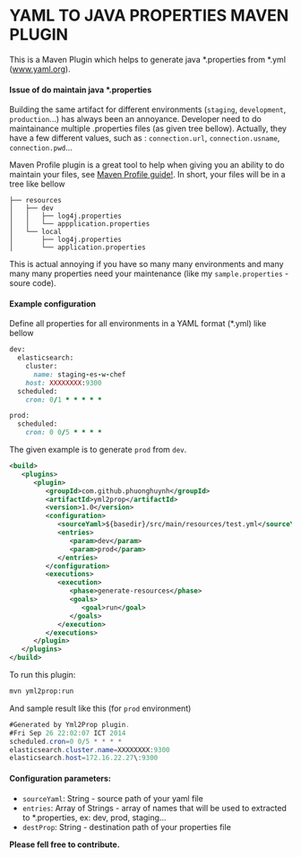 YAML TO JAVA PROPERTIES MAVEN PLUGIN
========

This is a Maven Plugin which helps to generate java *.properties from *.yml (www.yaml.org).

#### Issue of do maintain java *.properties
Building the same artifact for different environments (`staging`, `development`, `production`...) has always been an annoyance. Developer need to do maintainance multiple .properties files (as given tree bellow). Actually, they have a few different values, such as : `connection.url`, `connection.usname`, `connection.pwd`...

Maven Profile plugin is a great tool to help when giving you an ability to do maintain your files, see [Maven Profile guide!](http://maven.apache.org/guides/mini/guide-building-for-different-environments.html). In short, your files will be in a tree like bellow
```
├── resources
│   ├── dev
│   │   ├── log4j.properties
│   │   └── appplication.properties
│   └── local
│       ├── log4j.properties
│       └── application.properties
```

This is actual annoying if you have so many many environments and many many many properties need your maintenance (like my `sample.properties` - soure code).

#### Example configuration
Define all properties for all environments in a YAML format (*.yml) like bellow
```ruby
dev:
  elasticsearch:
    cluster:
      name: staging-es-w-chef
    host: XXXXXXXX:9300
  scheduled:
    cron: 0/1 * * * * *

prod:
  scheduled:
    cron: 0 0/5 * * * *
```

The given example is to generate `prod` from `dev`.
```xml
<build>
   <plugins>
      <plugin>
         <groupId>com.github.phuonghuynh</groupId>
         <artifactId>yml2prop</artifactId>
         <version>1.0</version>
         <configuration>
            <sourceYaml>${basedir}/src/main/resources/test.yml</sourceYaml>
            <entries>
               <param>dev</param>
               <param>prod</param>
            </entries>
         </configuration>
         <executions>
            <execution>
               <phase>generate-resources</phase>
               <goals>
                  <goal>run</goal>
               </goals>
            </execution>
         </executions>
      </plugin>
   </plugins>
</build>
```

To run this plugin: 
```bash
mvn yml2prop:run
```

And sample result like this (for `prod` environment)
```java
#Generated by Yml2Prop plugin.
#Fri Sep 26 22:02:07 ICT 2014
scheduled.cron=0 0/5 * * * *
elasticsearch.cluster.name=XXXXXXXX:9300
elasticsearch.host=172.16.22.27\:9300
```
#### Configuration parameters:
- `sourceYaml`: String - source path of your yaml file
- `entries`: Array of Strings - array of names that will be used to extracted to *.properties, ex: dev, prod, staging...
- `destProp`: String - destination path of your properties file

**Please fell free to contribute.**

